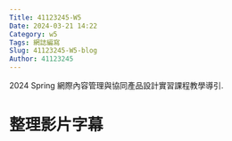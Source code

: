```yaml
---
Title: 41123245-W5
Date: 2024-03-21 14:22
Category: w5
Tags: 網誌編寫
Slug: 41123245-W5-blog
Author: 41123245
---
```


2024 Spring 網際內容管理與協同產品設計實習課程教學導引.

<!-- PELICAN_END_SUMMARY -->

# 整理影片字幕
